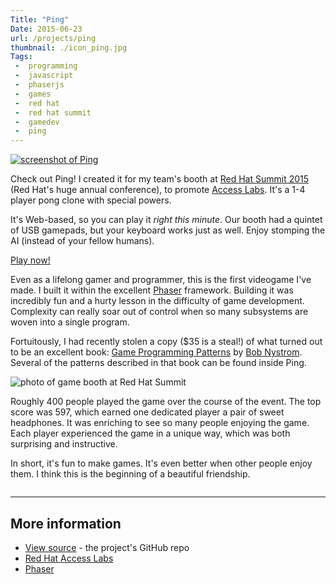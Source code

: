 ```yaml
---
Title: "Ping"
Date: 2015-06-23
url: /projects/ping
thumbnail: ./icon_ping.jpg
Tags:
 -  programming
 -  javascript
 -  phaserjs
 -  games
 -  red hat
 -  red hat summit
 -  gamedev
 -  ping
---
```


<a href="/static/projects/ping">
<img class="col-md-7" src="{filename}/static/images/projects/ping/readme-screenshot.png" alt="screenshot of Ping" style="padding-left: 0; padding-right: 30px" />
</a>

Check out Ping!  I created it for my team's booth at [Red Hat Summit
2015][summit] (Red Hat's huge annual conference), to promote [Access
Labs][labs].  It's a 1-4 player pong clone with special powers.

It's Web-based, so you can play it *right this minute*.  Our booth had a
quintet of USB gamepads, but your keyboard works just as well.  Enjoy stomping
the AI (instead of your fellow humans).

<p class="text-center"><a class="btn btn-default btn-lg" href="/static/projects/ping">Play now!</a></p>

Even as a lifelong gamer and programmer, this is the first videogame I've made.
I built it within the excellent [Phaser][phaser] framework.  Building it was
incredibly fun and a hurty lesson in the difficulty of game development.
Complexity can really soar out of control when so many subsystems are woven
into a single program.

Fortuitously, I had recently stolen a copy ($35 is a steal!) of what turned out
to be an excellent book: [Game Programming Patterns][gpp] by [Bob
Nystrom][bob].  Several of the patterns described in that book can be found
inside Ping.

![photo of game booth at Red Hat Summit]({filename}/static/images/projects/ping/booth.jpg)


Roughly 400 people played the game over the course of the event.  The top score
was 597, which earned one dedicated player a pair of sweet headphones.  It was
enriching to see so many people enjoying the game.  Each player experienced the
game in a unique way, which was both surprising and instructive.

In short, it's fun to make games.  It's even better when other people enjoy
them.  I think this is the beginning of a beautiful friendship.

<p style="clear:both;height:0">&nbsp;</p>

<hr>

## More information

 - [View source][source] - the project's GitHub repo
 - [Red Hat Access Labs][labs]
 - [Phaser][phaser]

[summit]: http://www.redhat.com/summit/2015/
[source]: https://github.com/redhataccess/pinglabs/
[phaser]: http://phaser.io/
[rhcp]: https://access.redhat.com/
[labs]: https://access.redhat.com/labs/
[gpp]: http://gameprogrammingpatterns.com/
[bob]: https://twitter.com/munificentbob
